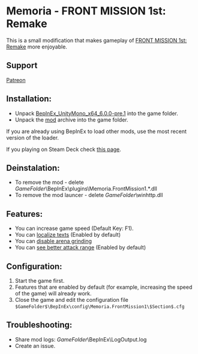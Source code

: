 # Memoria - FRONT MISSION 1st: Remake
This is a small modification that makes gameplay of [FRONT MISSION 1st: Remake](https://store.steampowered.com/app/2399730/FRONT_MISSION_1st_Remake/) more enjoyable. 

## Support
[Patreon](https://www.patreon.com/Albeoris?fan_landing=true)

## Installation:
- Unpack [BepInEx_UnityMono_x64_6.0.0-pre.1](https://github.com/Albeoris/Memoria.FrontMission1/releases/download/v2023.07.24/BepInEx_UnityMono_x64_6.0.0-pre.1.zip) into the game folder.
- Unpack the [mod](https://github.com/Albeoris/Memoria.FrontMission1/releases/download/v2023.07.24/Memoria.FrontMission1.Steam_GOG_v2023.07.24.zip) archive into the game folder.

If you are already using BepInEx to load other mods, use the most recent version of the loader.

If you playing on Steam Deck check [this page](https://github.com/Albeoris/Memoria.FFPR/wiki/Steam-Deck).

## Deinstalation:
- To remove the mod - delete $GameFolder$\BepInEx\plugins\Memoria.FrontMission1.*.dll
- To remove the mod launcer - delete $GameFolder$\winhttp.dll

## Features:
- You can increase game speed (Default Key: F1).
- You can [localize texts](https://github.com/Albeoris/Memoria.FrontMission1/wiki/Features-Assets.cfg) (Enabled by default)
- You can [disable arena grinding](https://github.com/Albeoris/Memoria.FrontMission1/wiki/Features-Arena.cfg)
- You can [see better attack range](https://github.com/Albeoris/Memoria.FrontMission1/wiki/Features-Battlefield.cfg) (Enabled by default)

## Configuration:
1. Start the game first.
2. Features that are enabled by default (for example, increasing the speed of the game) will already work.
3. Close the game and edit the configuration file `$GameFolder$\BepInEx\config\Memoria.FrontMission1\$Section$.cfg`
   
## Troubleshooting:
- Share mod logs: $GameFolder$\BepInEx\LogOutput.log
- Create an issue.
